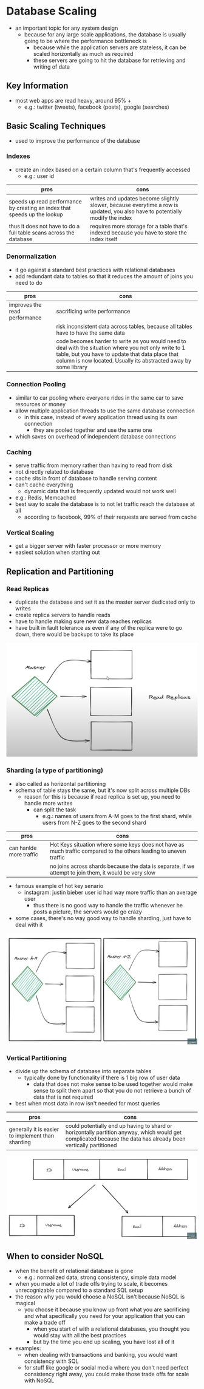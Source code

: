 # Database Scaling
- an important topic for any system design
  - because for any large scale applications, the database is usually going to be where the performance bottleneck is
    - because while the application servers are stateless, it can be scaled horizontally as much as required
    - these servers are going to hit the database for retrieving and writing of data
## Key Information
- most web apps are read heavy, around 95% +
  - e.g.: twitter (tweets), facebook (posts), google (searches)
## Basic Scaling Techniques
- used to improve the performance of the database
### Indexes
- create an index based on a certain column that's frequently accessed
  - e.g.: user id

|pros|cons|
|-|-|
|speeds up read performance by creating an index that speeds up the lookup|writes and updates become slightly slower, because everytime a row is updated, you also have to potentially modify the index|
|thus it does not have to do a full table scans across the database|requires more storage for a table that's indexed because you have to store the index itself|

### Denormalization
- it go against a standard best practices with relational databases
- add redundant data to tables so that it reduces the amount of joins you need to do

|pros|cons|
|-|-|
|improves the read performance|sacrificing write performance|
||risk inconsistent data across tables, because all tables have to have the same data|
||code becomes harder to write as you would need to deal with the situation where you not only write to 1 table, but you have to update that data place that column is now located. Usually its abstracted away by some library|

### Connection Pooling
- similar to car pooling where everyone rides in the same car to save resources or money
- allow multiple application threads to use the same database connection
  - in this case, instead of every application thread using its own connection
    - they are pooled together and use the same one
- which saves on overhead of independent database connections

### Caching
- serve traffic from memory rather than having to read from disk
- not directly related to database
- cache sits in front of database to handle serving content
- can't cache everything
  - dynamic data that is frequently updated would not work well
- e.g.: Redis, Memcached
- best way to scale the database is to not let traffic reach the database at all
  - according to facebook, 99% of their requests are served from cache

### Vertical Scaling
- get a bigger server with faster processor or more memory
- easiest solution when starting out

## Replication and Partitioning
### Read Replicas
- duplicate the database and set it as the master server dedicated only to writes
- create replica servers to handle reads
- have to handle making sure new data reaches replicas
- have built in fault tolerance as even if any of the replica were to go down, there would be backups to take its place

![alt text](https://github.com/reshinto/Basic_technologies_revision/raw/master/system_design/images/replicas.png "replicas")

### Sharding (a type of partitioning)
- also called as horizontal partitioning
- schema of table stays the same, but it's now split across multiple DBs
  - reason for this is because if read replica is set up, you need to handle more writes
    - can split the task
      - e.g.: names of users from A-M goes to the first shard, while users from N-Z goes to the second shard

|pros|cons|
|-|-|
|can hanlde more traffic|Hot Keys situation where some keys does not have as much traffic compared to the others leading to uneven traffic|
||no joins across shards because the data is separate, if we attempt to join them, it would be very slow|

- famous example of hot key senario
  - instagram: justin bieber user id had way more traffic than an average user
    - thus there is no good way to handle the traffic whenever he posts a picture, the servers would go crazy
- some cases, there's no way good way to handle sharding, just have to deal with it

![alt text](https://github.com/reshinto/Basic_technologies_revision/raw/master/system_design/images/sharding.png "sharding")

### Vertical Partitioning
- divide up the schema of database into separate tables
  - typically done by functionality if there is 1 big row of user data
    - data that does not make sense to be used together would make sense to split them apart so that you do not retrieve a bunch of data that is not required
- best when most data in row isn't needed for most queries

|pros|cons|
|-|-|
|generally it is easier to implement than sharding|could potentially end up having to shard or horizontally partition anyway, which would get complicated because the data has already been vertically partitioned|

![alt text](https://github.com/reshinto/Basic_technologies_revision/raw/master/system_design/images/verticalPartitioning.png "Vertical Partitioning")

## When to consider NoSQL
- when the benefit of relational database is gone
  - e.g.: normalized data, strong consistency, simple data model
- when you made a lot of trade offs trying to scale, it becomes unrecognizable compared to a standard SQL setup
- the reason why you would choose a NoSQL isn't because NoSQL is magical
  - you choose it because you know up front what you are sacrificing and what specifically you need for your application that you can make a trade off
    - when you start of with a relational databases, you thought you would stay with all the best practices
    - but by the time you end up scaling, you have lost all of it
- examples:
  - when dealing with transactions and banking, you would want consistency with SQL
  - for stuff like google or social media where you don't need perfect consistency right away, you could make those trade offs for scale with NoSQL
